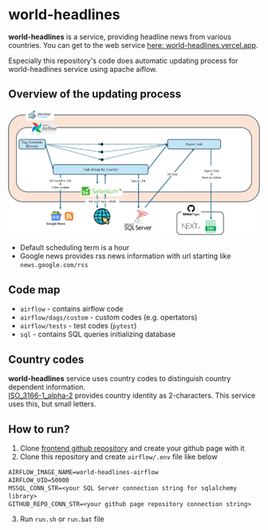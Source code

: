 # world-headlines
__world-headlines__ is a service, providing headline news from various countries. 
You can get to the web service [here: world-headlines.vercel.app](https://world-headlines.vercel.app/).  
  
Especially this repository's code does automatic updating process for world-headlines service using apache aiflow. 

## Overview of the updating process
<img src="overview.png" width="800px"/>  

- Default scheduling term is a hour
- Google news provides rss news information with url starting like `news.google.com/rss`

## Code map
- `airflow` - contains airflow code
- `airflow/dags/custom` - custom codes (e.g. opertators)
- `airflow/tests` - test codes (`pytest`)
- `sql` - contains SQL queries initializing database

## Country codes
__world-headlines__ service uses country codes to distinguish country dependent information.  
[ISO_3166-1_alpha-2](https://en.wikipedia.org/wiki/ISO_3166-1_alpha-2) provides country identity as 2-characters. This service uses this, but small letters.  


## How to run?
1. Clone [frontend github repository](https://github.com/world-headlines/world-headlines.github.io) and create your github page with it
2. Clone this repository and create `airflow/.env` file like below
```.env
AIRFLOW_IMAGE_NAME=world-headlines-airflow
AIRFLOW_UID=50000
MSSQL_CONN_STR=<your SQL Server connection string for sqlalchemy library>
GITHUB_REPO_CONN_STR=<your github page repository connection string>
```
3. Run `run.sh` or `run.bat` file
